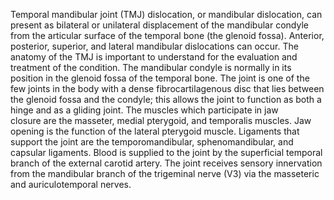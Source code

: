 Temporal mandibular joint (TMJ) dislocation, or mandibular dislocation, can present as bilateral or unilateral displacement of the mandibular condyle from the articular surface of the temporal bone (the glenoid fossa). Anterior, posterior, superior, and lateral mandibular dislocations can occur. The anatomy of the TMJ is important to understand for the evaluation and treatment of the condition. The mandibular condyle is normally in its position in the glenoid fossa of the temporal bone. The joint is one of the few joints in the body with a dense fibrocartilagenous disc that lies between the glenoid fossa and the condyle; this allows the joint to function as both a hinge and as a gliding joint. The muscles which participate in jaw closure are the masseter, medial pterygoid, and temporalis muscles. Jaw opening is the function of the lateral pterygoid muscle. Ligaments that support the joint are the temporomandibular, sphenomandibular, and capsular ligaments. Blood is supplied to the joint by the superficial temporal branch of the external carotid artery. The joint receives sensory innervation from the mandibular branch of the trigeminal nerve (V3) via the masseteric and auriculotemporal nerves.